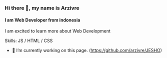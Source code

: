 ### Hi there 👋, my name is Arzivre
#### I am Web Developer from indonesia
 

I am excited to learn more about Web Development

Skills:  JS / HTML / CSS

- 🔭 I’m currently working on this page. 
(https://github.com/arzivre/JESHO)






<!--
**raivier/raivier** is a ✨ _special_ ✨ repository because its `README.md` (this file) appears on your GitHub profile.

Here are some ideas to get you started:

- 🔭 I’m currently working on ...
- 🌱 I’m currently learning ...
- 👯 I’m looking to collaborate on ...
- 🤔 I’m looking for help with ...
- 💬 Ask me about ...
- 📫 How to reach me: ...
- 😄 Pronouns: ...
- ⚡ Fun fact: ...
-->

